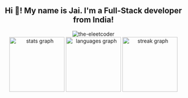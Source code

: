 <h2 align="center">Hi 👋! My name is Jai. I'm a Full-Stack developer from India!</h2>

<div align="center">
  <img src="https://komarev.com/ghpvc/?username=The-EleetCoder&label=Profile%20views&color=0e75b6&style=flat" alt="the-eleetcoder" />
</div>

<div align="center">
  <img src="https://github-readme-stats.vercel.app/api?username=The-EleetCoder&hide_title=false&hide_rank=false&show_icons=true&include_all_commits=true&count_private=true&disable_animations=false&theme=tokyonight&locale=en&hide_border=true" height="150" alt="stats graph"  />
  <img src="https://github-readme-stats.vercel.app/api/top-langs?username=The-EleetCoder&locale=en&hide_title=true&layout=compact&card_width=320&langs_count=5&theme=tokyonight&hide_border=true" height="150" alt="languages graph"  />
  <img src="https://streak-stats.demolab.com?user=The-EleetCoder&locale=en&mode=daily&theme=tokyonight&hide_border=true&border_radius=5" height="150" alt="streak graph"  />
</div>



</div>
